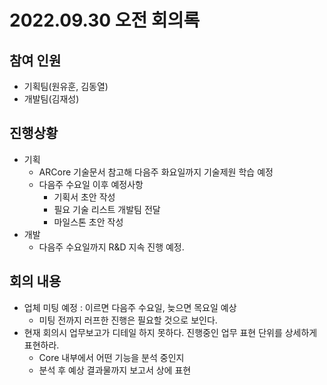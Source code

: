 # 2022.09.30 오전 회의록

## 참여 인원
- 기획팀(원유훈, 김동열)
- 개발팀(김재성)

## 진행상황
- 기획
  - ARCore 기술문서 참고해 다음주 화요일까지 기술제원 학습 예정
  - 다음주 수요일 이후 예정사항
    - 기획서 초안 작성
    - 필요 기술 리스트 개발팀 전달
    - 마일스톤 초안 작성
- 개발
  - 다음주 수요일까지 R&D 지속 진행 예정.

## 회의 내용
- 업체 미팅 예정 : 이르면 다음주 수요일, 늦으면 목요일 예상
  - 미팅 전까지 러프한 진행은 필요할 것으로 보인다.
- 현재 회의시 업무보고가 디테일 하지 못하다. 진행중인 업무 표현 단위를 상세하게 표현하라.
  - Core 내부에서 어떤 기능을 분석 중인지
  - 분석 후 예상 결과물까지 보고서 상에 표현